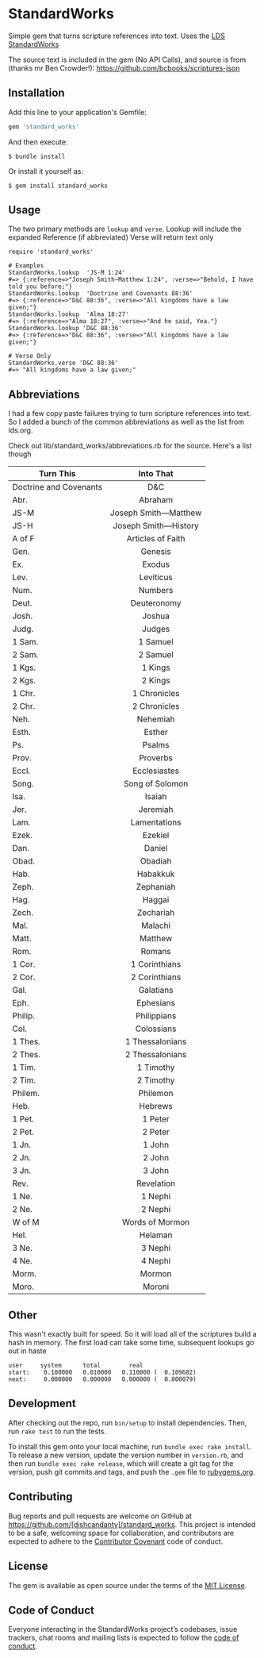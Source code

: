 # StandardWorks

Simple gem that turns scripture references into text. Uses the [LDS StandardWorks](https://www.lds.org/topics/standard-works)

The source text is included in the gem (No API Calls), and source is from (thanks mr Ben Crowder!): https://github.com/bcbooks/scriptures-json


## Installation

Add this line to your application's Gemfile:

```ruby
gem 'standard_works'
```

And then execute:

    $ bundle install

Or install it yourself as:

    $ gem install standard_works

## Usage

The two primary methods are `lookup` and `verse`.
Lookup will include the expanded Reference (if abbreviated)
Verse will return text only

```
require 'standard_works'

# Examples
StandardWorks.lookup  'JS-M 1:24'
#=> {:reference=>"Joseph Smith—Matthew 1:24", :verse=>"Behold, I have told you before;"}
StandardWorks.lookup  'Doctrine and Covenants 88:36'
#=> {:reference=>"D&C 88:36", :verse=>"All kingdoms have a law given;"}
StandardWorks.lookup  'Alma 18:27'
#=> {:reference=>"Alma 18:27", :verse=>"And he said, Yea."}
StandardWorks.lookup 'D&C 88:36'
#=> {:reference=>"D&C 88:36", :verse=>"All kingdoms have a law given;"}

# Verse Only
StandardWorks.verse 'D&C 88:36'
#=> "All kingdoms have a law given;"
```

## Abbreviations

I had a few copy paste failures trying to turn scripture references into text. So I added a bunch of the common abbreviations as well as the list from lds.org.

Check out lib/standard_works/abbreviations.rb for the source. Here's a list though

| Turn This        | Into That  |
| ------------- |:-------------:|
| Doctrine and Covenants | D&C |
| Abr. | Abraham |
| JS-M | Joseph Smith—Matthew |
| JS-H | Joseph Smith—History |
| A of F | Articles of Faith |
| Gen. | Genesis |
| Ex. | Exodus |
| Lev. | Leviticus |
| Num. | Numbers |
| Deut. | Deuteronomy |
| Josh. | Joshua |
| Judg. | Judges |
| 1 Sam. | 1 Samuel |
| 2 Sam. | 2 Samuel |
| 1 Kgs. | 1 Kings |
| 2 Kgs. | 2 Kings |
| 1 Chr. | 1 Chronicles |
| 2 Chr. | 2 Chronicles |
| Neh. | Nehemiah |
| Esth. | Esther |
| Ps. | Psalms |
| Prov. | Proverbs |
| Eccl. | Ecclesiastes |
| Song. | Song of Solomon |
| Isa. | Isaiah |
| Jer. | Jeremiah |
| Lam. | Lamentations |
| Ezek. | Ezekiel |
| Dan. | Daniel |
| Obad. | Obadiah |
| Hab. | Habakkuk |
| Zeph. | Zephaniah |
| Hag. | Haggai |
| Zech. | Zechariah |
| Mal. | Malachi |
| Matt. | Matthew |
| Rom. | Romans |
| 1 Cor. | 1 Corinthians |
| 2 Cor. | 2 Corinthians |
| Gal. | Galatians |
| Eph. | Ephesians |
| Philip. | Philippians |
| Col. | Colossians |
| 1 Thes. | 1 Thessalonians |
| 2 Thes. | 2 Thessalonians |
| 1 Tim. | 1 Timothy |
| 2 Tim. | 2 Timothy |
| Philem. | Philemon |
| Heb. | Hebrews |
| 1 Pet. | 1 Peter |
| 2 Pet. | 2 Peter |
| 1 Jn. | 1 John |
| 2 Jn. | 2 John |
| 3 Jn. | 3 John |
| Rev. | Revelation |
| 1 Ne. | 1 Nephi |
| 2 Ne. | 2 Nephi |
| W of M | Words of Mormon |
| Hel. | Helaman |
| 3 Ne. | 3 Nephi |
| 4 Ne. | 4 Nephi |
| Morm. | Mormon |
| Moro. | Moroni |



## Other

This wasn't exactly built for speed. So it will load all of the scriptures build a hash in memory. The first load can take some time, subsequent lookups go out in haste

```
user     system      total        real
start:    0.100000   0.010000   0.110000 (  0.109682)
next:     0.000000   0.000000   0.000000 (  0.000079)
```

## Development

After checking out the repo, run `bin/setup` to install dependencies. Then, run `rake test` to run the tests.

To install this gem onto your local machine, run `bundle exec rake install`. To release a new version, update the version number in `version.rb`, and then run `bundle exec rake release`, which will create a git tag for the version, push git commits and tags, and push the `.gem` file to [rubygems.org](https://rubygems.org).

## Contributing

Bug reports and pull requests are welcome on GitHub at https://github.com/[dishcandanty]/standard_works. This project is intended to be a safe, welcoming space for collaboration, and contributors are expected to adhere to the [Contributor Covenant](http://contributor-covenant.org) code of conduct.

## License

The gem is available as open source under the terms of the [MIT License](https://opensource.org/licenses/MIT).

## Code of Conduct

Everyone interacting in the StandardWorks project’s codebases, issue trackers, chat rooms and mailing lists is expected to follow the [code of conduct](https://github.com/[USERNAME]/standard_works/blob/master/CODE_OF_CONDUCT.md).
